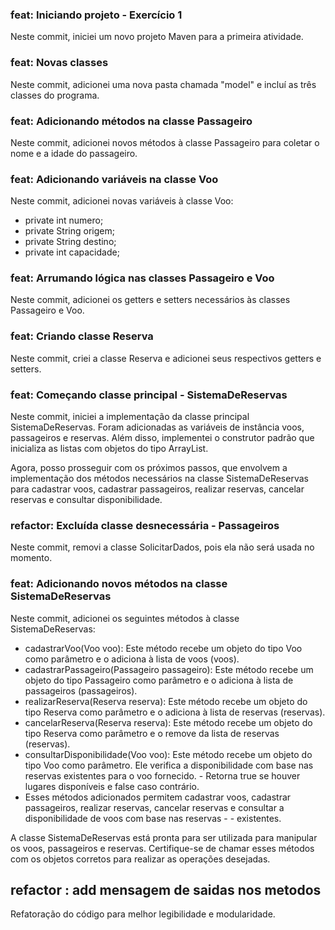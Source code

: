 ### feat: Iniciando projeto - Exercício 1

Neste commit, iniciei um novo projeto Maven para a primeira atividade.

### feat: Novas classes

Neste commit, adicionei uma nova pasta chamada "model" e incluí as três classes do programa.

### feat: Adicionando métodos na classe Passageiro

Neste commit, adicionei novos métodos à classe Passageiro para coletar o nome e a idade do passageiro.

### feat: Adicionando variáveis na classe Voo

Neste commit, adicionei novas variáveis à classe Voo:

- private int numero;
- private String origem;
- private String destino;
- private int capacidade;

### feat: Arrumando lógica nas classes Passageiro e Voo

Neste commit, adicionei os getters e setters necessários às classes Passageiro e Voo.

### feat: Criando classe Reserva

Neste commit, criei a classe Reserva e adicionei seus respectivos getters e setters.

### feat: Começando classe principal - SistemaDeReservas

Neste commit, iniciei a implementação da classe principal SistemaDeReservas. Foram adicionadas as variáveis de instância voos, passageiros e reservas. Além disso, implementei o construtor padrão que inicializa as listas com objetos do tipo ArrayList.

Agora, posso prosseguir com os próximos passos, que envolvem a implementação dos métodos necessários na classe SistemaDeReservas para cadastrar voos, cadastrar passageiros, realizar reservas, cancelar reservas e consultar disponibilidade.

### refactor: Excluída classe desnecessária - Passageiros

Neste commit, removi a classe SolicitarDados, pois ela não será usada no momento.

### feat: Adicionando novos métodos na classe SistemaDeReservas

Neste commit, adicionei os seguintes métodos à classe SistemaDeReservas:

- cadastrarVoo(Voo voo): Este método recebe um objeto do tipo Voo como parâmetro e o adiciona à lista de voos (voos).
- cadastrarPassageiro(Passageiro passageiro): Este método recebe um objeto do tipo Passageiro como parâmetro e o adiciona à lista de passageiros (passageiros).
- realizarReserva(Reserva reserva): Este método recebe um objeto do tipo Reserva como parâmetro e o adiciona à lista de reservas (reservas).
- cancelarReserva(Reserva reserva): Este método recebe um objeto do tipo Reserva como parâmetro e o remove da lista de reservas (reservas).
- consultarDisponibilidade(Voo voo): Este método recebe um objeto do tipo Voo como parâmetro. Ele verifica a disponibilidade com base nas reservas existentes para o voo fornecido. - Retorna true se houver lugares disponíveis e false caso contrário.
- Esses métodos adicionados permitem cadastrar voos, cadastrar passageiros, realizar reservas, cancelar reservas e consultar a disponibilidade de voos com base nas reservas - - existentes.

A classe SistemaDeReservas está pronta para ser utilizada para manipular os voos, passageiros e reservas. Certifique-se de chamar esses métodos com os objetos corretos para realizar as operações desejadas.


## refactor : add mensagem de saidas nos metodos
Refatoração do código para melhor legibilidade e modularidade.
